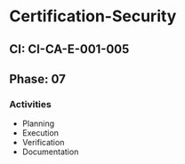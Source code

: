 # Certification-Security

## CI: CI-CA-E-001-005
## Phase: 07

### Activities
- Planning
- Execution
- Verification
- Documentation
